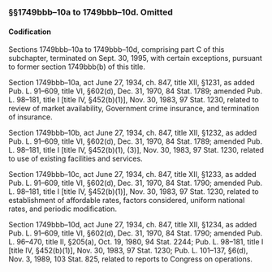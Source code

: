 ### §§1749bbb–10a to 1749bbb–10d. Omitted ###

#### Codification ####

Sections 1749bbb–10a to 1749bbb–10d, comprising part C of this subchapter, terminated on Sept. 30, 1995, with certain exceptions, pursuant to former section 1749bbb(b) of this title.

Section 1749bbb–10a, act June 27, 1934, ch. 847, title XII, §1231, as added Pub. L. 91–609, title VI, §602(d), Dec. 31, 1970, 84 Stat. 1789; amended Pub. L. 98–181, title I [title IV, §452(b)(1)], Nov. 30, 1983, 97 Stat. 1230, related to review of market availability, Government crime insurance, and termination of insurance.

Section 1749bbb–10b, act June 27, 1934, ch. 847, title XII, §1232, as added Pub. L. 91–609, title VI, §602(d), Dec. 31, 1970, 84 Stat. 1789; amended Pub. L. 98–181, title I [title IV, §452(b)(1), (3)], Nov. 30, 1983, 97 Stat. 1230, related to use of existing facilities and services.

Section 1749bbb–10c, act June 27, 1934, ch. 847, title XII, §1233, as added Pub. L. 91–609, title VI, §602(d), Dec. 31, 1970, 84 Stat. 1790; amended Pub. L. 98–181, title I [title IV, §452(b)(1)], Nov. 30, 1983, 97 Stat. 1230, related to establishment of affordable rates, factors considered, uniform national rates, and periodic modification.

Section 1749bbb–10d, act June 27, 1934, ch. 847, title XII, §1234, as added Pub. L. 91–609, title VI, §602(d), Dec. 31, 1970, 84 Stat. 1790; amended Pub. L. 96–470, title II, §205(a), Oct. 19, 1980, 94 Stat. 2244; Pub. L. 98–181, title I [title IV, §452(b)(1)], Nov. 30, 1983, 97 Stat. 1230; Pub. L. 101–137, §6(d), Nov. 3, 1989, 103 Stat. 825, related to reports to Congress on operations.